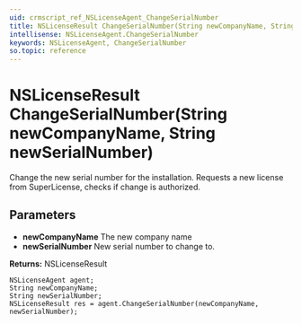 ```yaml
---
uid: crmscript_ref_NSLicenseAgent_ChangeSerialNumber
title: NSLicenseResult ChangeSerialNumber(String newCompanyName, String newSerialNumber)
intellisense: NSLicenseAgent.ChangeSerialNumber
keywords: NSLicenseAgent, ChangeSerialNumber
so.topic: reference
---
```


# NSLicenseResult ChangeSerialNumber(String newCompanyName, String newSerialNumber)

Change the new serial number for the installation. Requests a new license from SuperLicense, checks if change is authorized.

## Parameters

* **newCompanyName** The new company name
* **newSerialNumber** New serial number to change to.

**Returns:** NSLicenseResult

```crmscript
NSLicenseAgent agent;
String newCompanyName;
String newSerialNumber;
NSLicenseResult res = agent.ChangeSerialNumber(newCompanyName, newSerialNumber);
```

